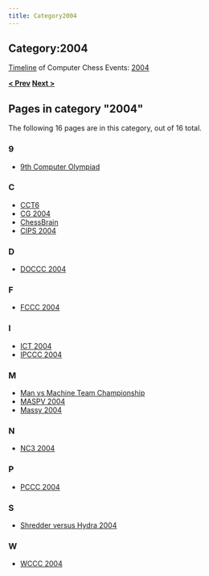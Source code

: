 ```yaml
---
title: Category2004
---
```

## Category:2004



[Timeline](Timeline "Timeline") of Computer Chess Events: [2004](https://en.wikipedia.org/wiki/2004)

**[\< Prev](Category:2003 "Category:2003") [Next >](Category:2005 "Category:2005")**

## Pages in category "2004"

The following 16 pages are in this category, out of 16 total.

### 9

- [9th Computer Olympiad](9th_Computer_Olympiad "9th Computer Olympiad")

### C

- [CCT6](CCT6 "CCT6")
- [CG 2004](CG_2004 "CG 2004")
- [ChessBrain](ChessBrain "ChessBrain")
- [CIPS 2004](CIPS_2004 "CIPS 2004")

### D

- [DOCCC 2004](DOCCC_2004 "DOCCC 2004")

### F

- [FCCC 2004](FCCC_2004 "FCCC 2004")

### I

- [ICT 2004](ICT_2004 "ICT 2004")
- [IPCCC 2004](IPCCC_2004 "IPCCC 2004")

### M

- [Man vs Machine Team Championship](Man_vs_Machine_Team_Championship "Man vs Machine Team Championship")
- [MASPV 2004](MASPV_2004 "MASPV 2004")
- [Massy 2004](Massy_2004 "Massy 2004")

### N

- [NC3 2004](NC3_2004 "NC3 2004")

### P

- [PCCC 2004](PCCC_2004 "PCCC 2004")

### S

- [Shredder versus Hydra 2004](Shredder_versus_Hydra_2004 "Shredder versus Hydra 2004")

### W

- [WCCC 2004](WCCC_2004 "WCCC 2004")

